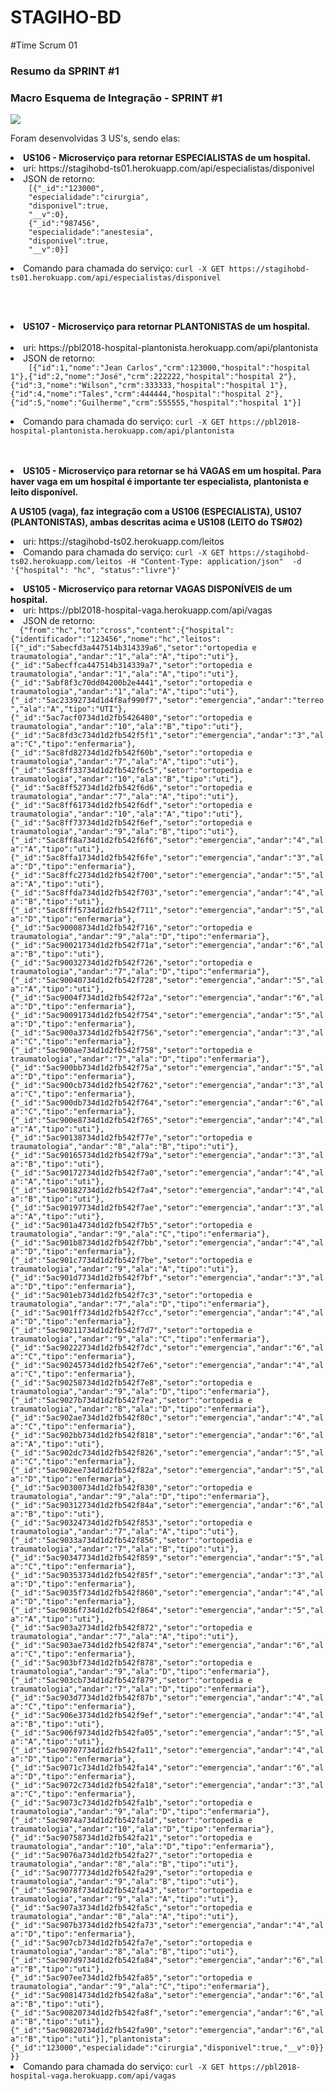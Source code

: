 # STAGIHO-BD

#Time Scrum 01

<h3>Resumo da SPRINT #1</h3>

<h3>Macro Esquema de Integração - SPRINT #1</h3>

<img src="diagramas/macro-visao-sprint1.png">


Foram desenvolvidas 3 US's, sendo elas:

<p>
  <li> <b>US106 - Microserviço para retornar ESPECIALISTAS de um hospital.</b></br>
  <li> uri: https://stagihobd-ts01.herokuapp.com/api/especialistas/disponivel
  <li> JSON de retorno: <code>
    [{"_id":"123000",
    "especialidade":"cirurgia",
    "disponivel":true,
    "__v":0},
    {"_id":"987456",
    "especialidade":"anestesia",
    "disponivel":true,
    "__v":0}]
  </code>
  <li> Comando para chamada do serviço: <code>curl -X GET https://stagihobd-ts01.herokuapp.com/api/especialistas/disponivel</code>
</p><br><br>

<p>
  <li><b>US107 - Microserviço para retornar PLANTONISTAS  de um hospital.</b><br><br>
  <li> uri: https://pbl2018-hospital-plantonista.herokuapp.com/api/plantonista
  <li> JSON de retorno: <code>
    [{"id":1,"nome":"Jean Carlos","crm":123000,"hospital":"hospital 1"},{"id":2,"nome":"José","crm":222222,"hospital":"hospital 2"},{"id":3,"nome":"Wilson","crm":333333,"hospital":"hospital 1"},{"id":4,"nome":"Tales","crm":444444,"hospital":"hospital 2"},{"id":5,"nome":"Guilherme","crm":555555,"hospital":"hospital 1"}]
  </code>
  <li> Comando para chamada do serviço: <code>curl -X GET https://pbl2018-hospital-plantonista.herokuapp.com/api/plantonista</code>
</p><br><br>

<li><b>US105 - Microserviço para retornar se há VAGAS em um hospital. Para haver vaga em um hospital é importante ter especialista, plantonista e leito disponível.</b>
<p>

  <b>A US105 (vaga), faz integração com a US106 (ESPECIALISTA), US107 (PLANTONISTAS), ambas descritas acima e US108 (LEITO do TS#02)</b>

  <li> uri: https://stagihobd-ts02.herokuapp.com/leitos
  <li> Comando para chamada do serviço: <code>curl -X GET https://stagihobd-ts02.herokuapp.com/leitos -H "Content-Type: application/json"  -d '{"hospital": "hc", "status":"livre"}'</code>

</p>

<p>

<li> <b>US105 - Microserviço para retornar VAGAS DISPONÍVEIS de um hospital.</b></br>
<li> uri: https://pbl2018-hospital-vaga.herokuapp.com/api/vagas
<li> JSON de retorno: <code>
  {"from":"hc","to":"cross","content":{"hospital":{"identificador":"123456","nome":"hc","leitos":[{"_id":"5abecfd3a447514b314339a6","setor":"ortopedia e traumatologia","andar":"1","ala":"A","tipo":"uti"},{"_id":"5abecffca447514b314339a7","setor":"ortopedia e traumatologia","andar":"1","ala":"A","tipo":"uti"},{"_id":"5abf8f3c70dd04200b2e4441","setor":"ortopedia e traumatologia","andar":"1","ala":"A","tipo":"uti"},{"_id":"5ac23392734d1d4f8af990f7","setor":"emergencia","andar":"terreo","ala":"A","tipo":"UTI"},{"_id":"5ac7acf0734d1d2fb5426480","setor":"ortopedia e traumatologia","andar":"10","ala":"B","tipo":"uti"},{"_id":"5ac8fd3c734d1d2fb542f5f1","setor":"emergencia","andar":"3","ala":"C","tipo":"enfermaria"},{"_id":"5ac8fd82734d1d2fb542f60b","setor":"ortopedia e traumatologia","andar":"7","ala":"A","tipo":"uti"},{"_id":"5ac8ff33734d1d2fb542f6c5","setor":"ortopedia e traumatologia","andar":"10","ala":"B","tipo":"uti"},{"_id":"5ac8ff52734d1d2fb542f6d6","setor":"ortopedia e traumatologia","andar":"7","ala":"A","tipo":"uti"},{"_id":"5ac8ff61734d1d2fb542f6df","setor":"ortopedia e traumatologia","andar":"10","ala":"A","tipo":"uti"},{"_id":"5ac8ff73734d1d2fb542f6ef","setor":"ortopedia e traumatologia","andar":"9","ala":"B","tipo":"uti"},{"_id":"5ac8ff8a734d1d2fb542f6f6","setor":"emergencia","andar":"4","ala":"A","tipo":"uti"},{"_id":"5ac8ffa1734d1d2fb542f6fe","setor":"emergencia","andar":"3","ala":"D","tipo":"enfermaria"},{"_id":"5ac8ffc2734d1d2fb542f700","setor":"emergencia","andar":"5","ala":"A","tipo":"uti"},{"_id":"5ac8ffda734d1d2fb542f703","setor":"emergencia","andar":"4","ala":"B","tipo":"uti"},{"_id":"5ac8fff5734d1d2fb542f711","setor":"emergencia","andar":"5","ala":"D","tipo":"enfermaria"},{"_id":"5ac90008734d1d2fb542f716","setor":"ortopedia e traumatologia","andar":"9","ala":"D","tipo":"enfermaria"},{"_id":"5ac90021734d1d2fb542f71a","setor":"emergencia","andar":"6","ala":"B","tipo":"uti"},{"_id":"5ac90032734d1d2fb542f726","setor":"ortopedia e traumatologia","andar":"7","ala":"D","tipo":"enfermaria"},{"_id":"5ac90040734d1d2fb542f728","setor":"emergencia","andar":"5","ala":"A","tipo":"uti"},{"_id":"5ac9004f734d1d2fb542f72a","setor":"emergencia","andar":"6","ala":"D","tipo":"enfermaria"},{"_id":"5ac90091734d1d2fb542f754","setor":"emergencia","andar":"5","ala":"D","tipo":"enfermaria"},{"_id":"5ac900a3734d1d2fb542f756","setor":"emergencia","andar":"3","ala":"C","tipo":"enfermaria"},{"_id":"5ac900ae734d1d2fb542f758","setor":"ortopedia e traumatologia","andar":"7","ala":"D","tipo":"enfermaria"},{"_id":"5ac900bb734d1d2fb542f75a","setor":"emergencia","andar":"5","ala":"D","tipo":"enfermaria"},{"_id":"5ac900cb734d1d2fb542f762","setor":"emergencia","andar":"3","ala":"C","tipo":"enfermaria"},{"_id":"5ac900db734d1d2fb542f764","setor":"emergencia","andar":"6","ala":"C","tipo":"enfermaria"},{"_id":"5ac900e8734d1d2fb542f765","setor":"emergencia","andar":"4","ala":"A","tipo":"uti"},{"_id":"5ac90138734d1d2fb542f77e","setor":"ortopedia e traumatologia","andar":"8","ala":"B","tipo":"uti"},{"_id":"5ac90165734d1d2fb542f79a","setor":"emergencia","andar":"3","ala":"B","tipo":"uti"},{"_id":"5ac90172734d1d2fb542f7a0","setor":"emergencia","andar":"4","ala":"A","tipo":"uti"},{"_id":"5ac90182734d1d2fb542f7a4","setor":"emergencia","andar":"4","ala":"B","tipo":"uti"},{"_id":"5ac90197734d1d2fb542f7ae","setor":"emergencia","andar":"3","ala":"A","tipo":"uti"},{"_id":"5ac901a4734d1d2fb542f7b5","setor":"ortopedia e traumatologia","andar":"9","ala":"C","tipo":"enfermaria"},{"_id":"5ac901b8734d1d2fb542f7bb","setor":"emergencia","andar":"4","ala":"D","tipo":"enfermaria"},{"_id":"5ac901c7734d1d2fb542f7be","setor":"ortopedia e traumatologia","andar":"9","ala":"A","tipo":"uti"},{"_id":"5ac901d7734d1d2fb542f7bf","setor":"emergencia","andar":"3","ala":"D","tipo":"enfermaria"},{"_id":"5ac901eb734d1d2fb542f7c3","setor":"ortopedia e traumatologia","andar":"7","ala":"D","tipo":"enfermaria"},{"_id":"5ac901ff734d1d2fb542f7cc","setor":"emergencia","andar":"4","ala":"D","tipo":"enfermaria"},{"_id":"5ac90211734d1d2fb542f7d7","setor":"ortopedia e traumatologia","andar":"9","ala":"C","tipo":"enfermaria"},{"_id":"5ac90222734d1d2fb542f7dc","setor":"emergencia","andar":"6","ala":"C","tipo":"enfermaria"},{"_id":"5ac90245734d1d2fb542f7e6","setor":"emergencia","andar":"4","ala":"C","tipo":"enfermaria"},{"_id":"5ac90258734d1d2fb542f7e8","setor":"ortopedia e traumatologia","andar":"9","ala":"D","tipo":"enfermaria"},{"_id":"5ac9027b734d1d2fb542f7ea","setor":"ortopedia e traumatologia","andar":"8","ala":"D","tipo":"enfermaria"},{"_id":"5ac902ae734d1d2fb542f80c","setor":"emergencia","andar":"4","ala":"C","tipo":"enfermaria"},{"_id":"5ac902bb734d1d2fb542f818","setor":"emergencia","andar":"6","ala":"A","tipo":"uti"},{"_id":"5ac902dc734d1d2fb542f826","setor":"emergencia","andar":"5","ala":"C","tipo":"enfermaria"},{"_id":"5ac902ee734d1d2fb542f82a","setor":"emergencia","andar":"5","ala":"D","tipo":"enfermaria"},{"_id":"5ac90300734d1d2fb542f830","setor":"ortopedia e traumatologia","andar":"9","ala":"D","tipo":"enfermaria"},{"_id":"5ac90312734d1d2fb542f84a","setor":"emergencia","andar":"6","ala":"B","tipo":"uti"},{"_id":"5ac90324734d1d2fb542f853","setor":"ortopedia e traumatologia","andar":"7","ala":"A","tipo":"uti"},{"_id":"5ac9033a734d1d2fb542f856","setor":"ortopedia e traumatologia","andar":"7","ala":"B","tipo":"uti"},{"_id":"5ac90347734d1d2fb542f859","setor":"emergencia","andar":"5","ala":"C","tipo":"enfermaria"},{"_id":"5ac90353734d1d2fb542f85f","setor":"emergencia","andar":"3","ala":"D","tipo":"enfermaria"},{"_id":"5ac9035f734d1d2fb542f860","setor":"emergencia","andar":"4","ala":"D","tipo":"enfermaria"},{"_id":"5ac9036f734d1d2fb542f864","setor":"emergencia","andar":"5","ala":"A","tipo":"uti"},{"_id":"5ac903a2734d1d2fb542f872","setor":"ortopedia e traumatologia","andar":"7","ala":"A","tipo":"uti"},{"_id":"5ac903ae734d1d2fb542f874","setor":"emergencia","andar":"6","ala":"C","tipo":"enfermaria"},{"_id":"5ac903bf734d1d2fb542f878","setor":"ortopedia e traumatologia","andar":"9","ala":"D","tipo":"enfermaria"},{"_id":"5ac903cb734d1d2fb542f879","setor":"ortopedia e traumatologia","andar":"7","ala":"D","tipo":"enfermaria"},{"_id":"5ac903d7734d1d2fb542f87b","setor":"emergencia","andar":"4","ala":"C","tipo":"enfermaria"},{"_id":"5ac906e3734d1d2fb542f9ef","setor":"emergencia","andar":"4","ala":"B","tipo":"uti"},{"_id":"5ac906f9734d1d2fb542fa05","setor":"emergencia","andar":"5","ala":"A","tipo":"uti"},{"_id":"5ac90707734d1d2fb542fa11","setor":"emergencia","andar":"4","ala":"D","tipo":"enfermaria"},{"_id":"5ac9071c734d1d2fb542fa14","setor":"emergencia","andar":"6","ala":"D","tipo":"enfermaria"},{"_id":"5ac9072c734d1d2fb542fa18","setor":"emergencia","andar":"3","ala":"C","tipo":"enfermaria"},{"_id":"5ac9073c734d1d2fb542fa1b","setor":"ortopedia e traumatologia","andar":"9","ala":"D","tipo":"enfermaria"},{"_id":"5ac9074a734d1d2fb542fa1d","setor":"ortopedia e traumatologia","andar":"10","ala":"D","tipo":"enfermaria"},{"_id":"5ac90758734d1d2fb542fa21","setor":"ortopedia e traumatologia","andar":"10","ala":"D","tipo":"enfermaria"},{"_id":"5ac9076a734d1d2fb542fa27","setor":"ortopedia e traumatologia","andar":"8","ala":"B","tipo":"uti"},{"_id":"5ac90777734d1d2fb542fa29","setor":"ortopedia e traumatologia","andar":"9","ala":"B","tipo":"uti"},{"_id":"5ac9078f734d1d2fb542fa43","setor":"ortopedia e traumatologia","andar":"9","ala":"A","tipo":"uti"},{"_id":"5ac907a3734d1d2fb542fa5c","setor":"ortopedia e traumatologia","andar":"8","ala":"A","tipo":"uti"},{"_id":"5ac907b3734d1d2fb542fa73","setor":"emergencia","andar":"4","ala":"D","tipo":"enfermaria"},{"_id":"5ac907cb734d1d2fb542fa7e","setor":"ortopedia e traumatologia","andar":"8","ala":"B","tipo":"uti"},{"_id":"5ac907d9734d1d2fb542fa84","setor":"emergencia","andar":"6","ala":"B","tipo":"uti"},{"_id":"5ac907ee734d1d2fb542fa85","setor":"ortopedia e traumatologia","andar":"9","ala":"C","tipo":"enfermaria"},{"_id":"5ac90814734d1d2fb542fa8a","setor":"emergencia","andar":"6","ala":"B","tipo":"uti"},{"_id":"5ac90820734d1d2fb542fa8f","setor":"emergencia","andar":"6","ala":"B","tipo":"uti"},{"_id":"5ac90820734d1d2fb542fa90","setor":"emergencia","andar":"6","ala":"B","tipo":"uti"}],"plantonista":{"_id":"123000","especialidade":"cirurgia","disponivel":true,"__v":0}}}}
</code>
<li> Comando para chamada do serviço: <code>curl -X GET https://pbl2018-hospital-vaga.herokuapp.com/api/vagas</code>
</p><br><br>


</p>
